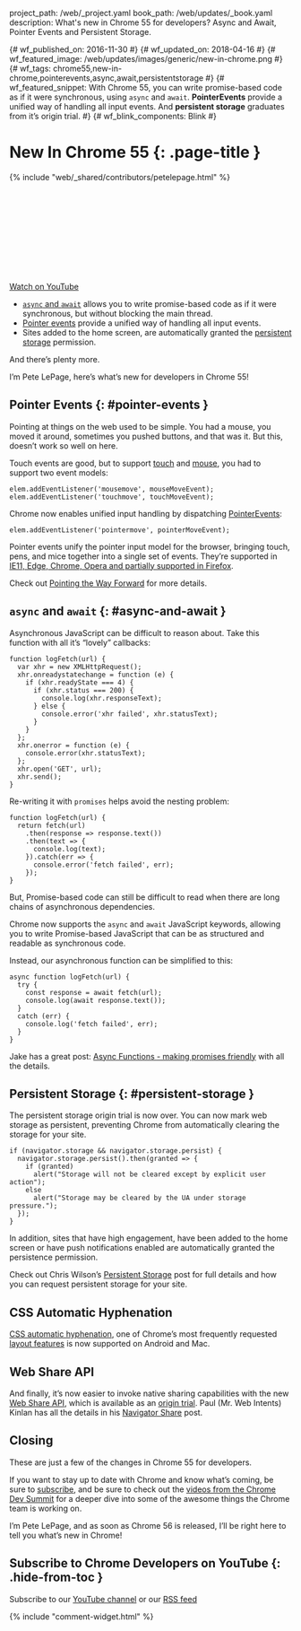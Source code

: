project_path: /web/_project.yaml
book_path: /web/updates/_book.yaml
description: What's new in Chrome 55 for developers? Async and Await, Pointer Events and Persistent Storage.

{# wf_published_on: 2016-11-30 #}
{# wf_updated_on: 2018-04-16 #}
{# wf_featured_image: /web/updates/images/generic/new-in-chrome.png #}
{# wf_tags: chrome55,new-in-chrome,pointerevents,async,await,persistentstorage #}
{# wf_featured_snippet: With Chrome 55, you can write promise-based code as if it were synchronous, using <code>async</code> and <code>await</code>. <b>PointerEvents</b> provide a unified way of handling all input events. And <b>persistent storage</b> graduates from it’s origin trial. #}
{# wf_blink_components: Blink #}

# New In Chrome 55 {: .page-title }

{% include "web/_shared/contributors/petelepage.html" %}


<div class="video-wrapper-full-width">
  <iframe class="devsite-embedded-youtube-video" data-video-id="OC7tgJP1D4s"
          data-autohide="1" data-showinfo="0" frameborder="0" allowfullscreen>
  </iframe>
</div>

[Watch on YouTube](https://www.youtube.com/watch?v=OC7tgJP1D4s)

* [`async` and `await`](#async-and-await) allows you to write promise-based
  code as if it were synchronous, but without blocking the main thread.
* [Pointer events](#pointer-events) provide a unified way of handling all
  input events.
* Sites added to the home screen, are automatically granted the [persistent
  storage](#persistent-storage) permission.

And there’s plenty more.

I’m Pete LePage, here’s what’s new for developers in Chrome 55!

## Pointer Events {: #pointer-events }

Pointing at things on the web used to be simple. You had a mouse, you moved
it around, sometimes you pushed buttons, and that was it. But this, doesn’t
work so well on here.

Touch events are good, but to support
[touch](https://www.w3.org/TR/touch-events/) and
[mouse](https://developer.mozilla.org/en-US/docs/Web/API/MouseEvent), you had
to support two event models:

    elem.addEventListener('mousemove', mouseMoveEvent);
    elem.addEventListener('touchmove', touchMoveEvent);

Chrome now enables unified input handling by dispatching
[PointerEvents](https://developer.mozilla.org/en-US/docs/Web/API/PointerEvent):

    elem.addEventListener('pointermove', pointerMoveEvent);

Pointer events unify the pointer input model for the browser, bringing
touch, pens, and mice together into a single set of events. They’re supported
in [IE11, Edge, Chrome, Opera and partially supported in Firefox](https://goo.gl/znkJcj).

Check out  [Pointing the Way Forward](/web/updates/2016/10/pointer-events)
for more details.

## `async` and `await` {: #async-and-await }

Asynchronous JavaScript can be difficult to reason about.  Take this
function with all it’s “lovely” callbacks:

    function logFetch(url) {
      var xhr = new XMLHttpRequest();
      xhr.onreadystatechange = function (e) {
        if (xhr.readyState === 4) {
          if (xhr.status === 200) {
            console.log(xhr.responseText);
          } else {
            console.error('xhr failed', xhr.statusText);
          }
        }
      };
      xhr.onerror = function (e) {
        console.error(xhr.statusText);
      };
      xhr.open('GET', url);
      xhr.send();
    }

Re-writing it with `promises` helps avoid the nesting problem:

    function logFetch(url) {
      return fetch(url)
        .then(response => response.text())
        .then(text => {
          console.log(text);
        }).catch(err => {
          console.error('fetch failed', err);
        });
    }

But, Promise-based code can still be difficult to read when there are long
chains of asynchronous dependencies.

Chrome now supports the `async` and `await` JavaScript keywords, allowing you
to write Promise-based JavaScript that can be as structured and
readable as synchronous code.

Instead, our asynchronous function can be simplified to this:

    async function logFetch(url) {
      try {
        const response = await fetch(url);
        console.log(await response.text());
      }
      catch (err) {
        console.log('fetch failed', err);
      }
    }

Jake has a great post:
[Async Functions - making promises friendly](/web/fundamentals/getting-started/primers/async-functions)
with all the details.

## Persistent Storage {: #persistent-storage }

The persistent storage origin trial is now over. You can now mark web
storage as persistent, preventing Chrome from automatically clearing the
storage for your site.

    if (navigator.storage && navigator.storage.persist) {
      navigator.storage.persist().then(granted => {
        if (granted)
          alert("Storage will not be cleared except by explicit user action");
        else
          alert("Storage may be cleared by the UA under storage pressure.");
      });
    }

In addition, sites that have high engagement, have been added to the
home screen or have push notifications enabled are automatically
granted the persistence permission.

Check out Chris Wilson’s [Persistent Storage](/web/updates/2016/06/persistent-storage)
post for full details and how you can request persistent storage for your site.


## CSS Automatic Hyphenation

[CSS automatic hyphenation](/web/updates/2016/10/css-hyphens), one of Chrome’s
most frequently requested [layout features](https://googlechrome.github.io/samples/css-hyphens/)
is now supported on Android and Mac.

## Web Share API

And finally, it’s now easier to invoke native sharing capabilities with the
new [Web Share API](https://github.com/mgiuca/web-share/blob/master/docs/interface.md),
which is available as an
[origin trial](https://github.com/GoogleChrome/OriginTrials/blob/gh-pages/developer-guide.md).
Paul (Mr. Web Intents) Kinlan has all the details in his
[Navigator Share](/web/updates/2016/10/navigator-share) post.

## Closing

These are just a few of the changes in Chrome 55 for developers.  

If you want to stay up to date with Chrome and know what’s coming, be sure to
[subscribe](https://goo.gl/6FP1a5), and be sure to check out the
[videos from the Chrome Dev Summit](https://www.youtube.com/playlist?list=PLNYkxOF6rcIBTs2KPy1E6tIYaWoFcG3uj)
for a deeper dive into some of the awesome things the Chrome team is working on.

I’m Pete LePage, and as soon as Chrome 56 is released, I’ll be right here
to tell you what’s new in Chrome!

## Subscribe to Chrome Developers on YouTube {: .hide-from-toc }
Subscribe to our [YouTube channel](https://goo.gl/6FP1a5) or our
[RSS feed](/web/shows/rss.xml)

<link rel="alternate" type="application/rss+xml" title="Web Shows from Google Developers (RSS)" href="/web/shows/rss.xml">
<link rel="alternate" type="application/atom+xml" title="Web Shows from Google Developers (ATOM)" href="/web/shows/atom.xml">


{% include "comment-widget.html" %}

